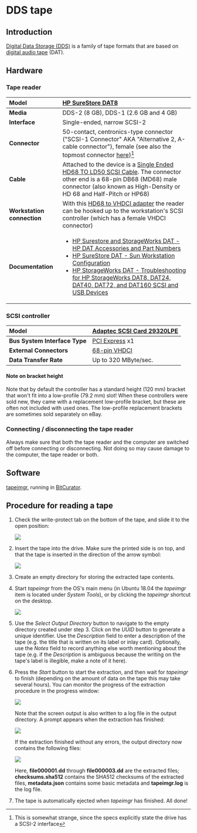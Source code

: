 # DDS tape

## Introduction

[Digital Data Storage (DDS)](https://www.wikidata.org/wiki/Q1224723) is a family of tape formats that are based on [digital audio tape](https://www.wikidata.org/wiki/Q597615) (DAT).

## Hardware

### Tape reader

|**Model**|[HP SureStore DAT8](https://web.archive.org/web/20180606153928/http://www.hp.com/ecomcat/hpcatalog/specs/S4112B.htm)|
|:--|:--|
|**Media**|DDS-2 (8 GB), DDS-1 (2.6 GB and 4 GB)|
|**Interface**|Single-ended, narrow SCSI-2|
|**Connector**|50-contact, centronics-type connector ("SCSI-1 Connector" AKA "Alternative 2, A-cable connector"), female (see also the topmost connector [here](https://web.archive.org/web/20180606154144/http://www.paralan.com/sediff.html))[^1]|
|**Cable**|Attached to the device is a [Single Ended HD68 TO LD50 SCSI Cable](https://web.archive.org/web/20180606100950/http://www.itinstock.com/hp-c5665-61001-single-ended-hd68-to-ld50-scsi-cable-1-meter-40938-p.asp). The connector other end is a 68-pin DB68 (MD68) male connector (also known as High-Density or HD 68 and Half-Pitch or HP68)|
|**Workstation connection**|With this [HD68 to VHDCI adapter](https://web.archive.org/web/20181002103944/https://www.ramelectronics.net/sm-044-r.aspx) the reader can be hooked up to the workstation's SCSI controller (which has a female VHDCI connector)|
|**Documentation**|<ul><li>[HP Surestore and StorageWorks DAT - HP DAT Accessories and Part Numbers](https://web.archive.org/web/20181101135618/https://support.hpe.com/hpsc/doc/public/display?docId=emr_na-lpg50205)</li><li>[HP SureStore DAT - Sun Workstation Configuration](https://web.archive.org/web/20181101140041/https://support.hpe.com/hpsc/doc/public/display?docId=emr_na-lpg51069)</li><li>[HP StorageWorks DAT - Troubleshooting for HP StorageWorks DAT8, DAT24, DAT40, DAT72, and DAT160  SCSI and USB Devices](https://web.archive.org/web/20190128155319/https://support.hpe.com/hpsc/doc/public/display?docId=emr_na-c00057819)</li></ul>|

[^1]: This is somewhat strange, since the specs explicitly state the drive has a SCSI-2 interface

### SCSI controller

|**Model**|[Adaptec SCSI Card 29320LPE](https://web.archive.org/web/20161203082125/https://storage.microsemi.com/en-us/support/scsi/u320/asc-29320lpe/)|
|:--|:--|
|**Bus System Interface Type**|[PCI Express](https://www.wikidata.org/wiki/Q206924) x1|
|**External Connectors**|[68-pin VHDCI](https://www.wikidata.org/wiki/Q4052507)|
|**Data Transfer Rate**|Up to 320 MByte/sec.|

#### Note on bracket height

Note that by default the controller has a standard height (120 mm) bracket that won't fit into a low-profile (79.2 mm) slot! When these controllers were sold new, they came with a replacement low-profile bracket, but these are often not included with used ones. The low-profile replacement brackets are sometimes sold separately on eBay.

### Connecting / disconnecting the tape reader

Always make sure that both the tape reader and the computer are switched off before connecting or disconnecting. Not doing so may cause damage to the computer, the tape reader or both.

## Software

[tapeimgr](https://github.com/KBNLresearch/tapeimgr), running in [BitCurator](https://bitcurator.net/).

## Procedure for reading a tape

1. Check the write-protect tab on the bottom of the tape, and slide it to
the open position:

    ![](./img/dds-protect.jpg)

2. Insert the tape into the drive. Make sure the printed side is on top, and that the tape is inserted in the direction of the arrow symbol:

    ![](./img/dds-insert.jpg)

3. Create an empty directory for storing the extracted tape contents.

4. Start *tapeimgr* from the OS's main menu (in Ubuntu 18.04 the *tapeimgr* item is located under *System Tools*), or by clicking the *tapeimgr* shortcut on the desktop.

    ![](./img/tapeimgr-1.png)

5. Use the *Select Output Directory* button to navigate to the empty directory created under step 3. Click on the *UUID* button to generate a unique identifier. Use the *Description* field to enter a description of the tape (e.g. the title that is written on its label or inlay card). Optionally, use the *Notes* field to record anything else worth mentioning about the tape (e.g. if the *Description* is ambiguous because the writing on the tape's label is illegible, make a note of it here).

6. Press the *Start* button to start the extraction, and then wait for *tapeimgr* to finish (depending on the amount of data on the tape this may take several hours). You can monitor the progress of the extraction procedure in the progress window:

    ![](./img/tapeimgr-2.png)

    Note that the screen output is also written to a log file in the output directory. A prompt appears when the extraction has finished:

    ![](./img/tapeimgr-success.png)

    If the extraction finished without any errors, the output directory now contains the following files:

    ![](./img/tapeimgr-files.png)

    Here, **file000001.dd** through **file000003.dd** are the extracted files; **checksums.sha512** contains the SHA512 checksums of the extracted files, **metadata.json** contains some basic metadata and **tapeimgr.log** is the log file.

7. The tape is automatically ejected when *tapeimgr* has finished. All done!